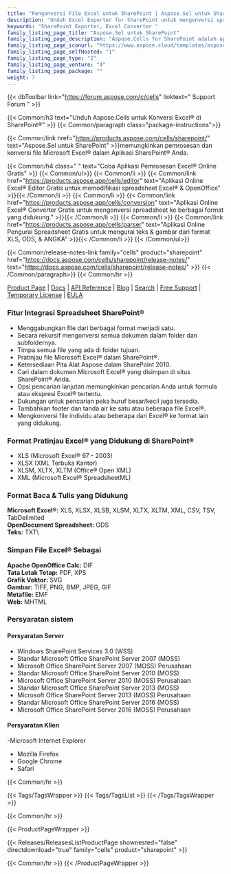 ```yaml
---
title: "Pengonversi File Excel untuk SharePoint | Aspose.Sel untuk SharePoint"
description: "Unduh Excel Exporter for SharePoint untuk mengonversi spreadsheet Excel ke lebih dari 8 format file langsung dari pustaka dokumen SharePoint."
keywords: "SharePoint Exporter, Excel Converter "
family_listing_page_title: "Aspose.Sel untuk SharePoint"
family_listing_page_description: "Aspose.Cells for SharePoint adalah aplikasi konverter spreadsheet Excel fleksibel yang dapat mengonversi file Microsoft Excel dari dalam Microsoft SharePoint. Ini mendukung beberapa format dokumen yang tidak disertakan dalam dukungan format file asli SharePoint."
family_listing_page_iconurl: "https://www.aspose.cloud/templates/aspose/App_Themes/V3/images/cells/272x272/aspose_cells-for-sharepoint.png"
family_listing_page_selfHosted: "1"
family_listing_page_type: "2"
family_listing_page_venture: "4"
family_listing_page_package: ""
weight: 7
---
```


{{< dbToolbar link="https://forum.aspose.com/c/cells" linktext=" Support Forum " >}}

{{< Common/h3 text="Unduh Aspose.Cells untuk Konversi Excel® di SharePoint®"  >}}
{{< Common/paragraph class="package-instructions">}}

{{< Common/link href="https://products.aspose.com/cells/sharepoint/" text="Aspose.Sel untuk SharePoint"  >}}memungkinkan pemrosesan dan konversi file Microsoft Excel® dalam Aplikasi SharePoint® Anda.

{{< Common/h4 class=" " text="Coba Aplikasi Pemrosesan Excel® Online Gratis" >}}
{{< Common/ul>}}
{{< Common/li >}} 
{{< Common/link href="https://products.aspose.app/cells/editor" text="Aplikasi Online Excel® Editor Gratis untuk memodifikasi spreadsheet Excel® & OpenOffice"  >}}{{< /Common/li >}}
{{< Common/li >}} 
{{< Common/link href="https://products.aspose.app/cells/conversion" text="Aplikasi Online Excel® Converter Gratis untuk mengonversi spreadsheet ke berbagai format yang didukung."  >}}{{< /Common/li >}}
{{< Common/li >}} 
{{< Common/link href="https://products.aspose.app/cells/parser" text="Aplikasi Online Pengurai Spreadsheet Gratis untuk mengurai teks & gambar dari format XLS, ODS, & ANGKA"  >}}{{< /Common/li >}}
{{< /Common/ul>}}

{{< Common/release-notes-link family="cells" product="sharepoint" href="https://docs.aspose.com/cells/sharepoint/release-notes/" text="https://docs.aspose.com/cells/sharepoint/release-notes/"  >}}
{{< /Common/paragraph>}}
{{< Common/hr >}}

[Product Page](https://products.aspose.com/cells/sharepoint/) | [Docs](https://docs.aspose.com/cells/sharepoint/) | [API Reference](https://reference.aspose.com/cells/) | [Blog](https://blog.aspose.com/category/cells/) | [Search](https://search.aspose.com/) | [Free Support](https://forum.aspose.com/c/cells) | [Temporary License](https://purchase.aspose.com/temporary-license) | [EULA](https://about.aspose.com/legal/eula/)

### Fitur Integrasi Spreadsheet SharePoint®

- Menggabungkan file dari berbagai format menjadi satu.
- Secara rekursif mengonversi semua dokumen dalam folder dan subfoldernya.
- Timpa semua file yang ada di folder tujuan.
- Pratinjau file Microsoft Excel® dalam SharePoint®.
- Ketersediaan Pita Alat Aspose dalam SharePoint 2010.
- Cari dalam dokumen Microsoft Excel® yang disimpan di situs SharePoint® Anda.
- Opsi pencarian lanjutan memungkinkan pencarian Anda untuk formula atau ekspresi Excel® tertentu.
- Dukungan untuk pencarian peka huruf besar/kecil juga tersedia.
- Tambahkan footer dan tanda air ke satu atau beberapa file Excel®.
- Mengkonversi file individu atau beberapa dari Excel® ke format lain yang didukung.

### Format Pratinjau Excel® yang Didukung di SharePoint®

- XLS (Microsoft Excel® 97 - 2003)
- XLSX (XML Terbuka Kantor)
- XLSM, XLTX, XLTM (Office® Open XML)
- XML (Microsoft Excel® SpreadsheetML)

### Format Baca & Tulis yang Didukung

**Microsoft Excel®:** XLS, XLSX, XLSB, XLSM, XLTX, XLTM, XML, CSV, TSV, TabDelimited\
**OpenDocument Spreadsheet:** ODS\
**Teks:** TXT\

### Simpan File Excel® Sebagai

**Apache OpenOffice Calc:** DIF\
**Tata Letak Tetap:** PDF, XPS\
**Grafik Vektor:** SVG\
**Gambar:** TIFF, PNG, BMP, JPEG, GIF\
**Metafile:** EMF\
**Web:** MHTML

### Persyaratan sistem

#### Persyaratan Server

- Windows SharePoint Services 3.0 (WSS)
- Standar Microsoft Office SharePoint Server 2007 (MOSS)
- Microsoft Office SharePoint Server 2007 (MOSS) Perusahaan
- Standar Microsoft Office SharePoint Server 2010 (MOSS)
- Microsoft Office SharePoint Server 2010 (MOSS) Perusahaan
- Standar Microsoft Office SharePoint Server 2013 (MOSS)
- Microsoft Office SharePoint Server 2013 (MOSS) Perusahaan
- Standar Microsoft Office SharePoint Server 2016 (MOSS)
- Microsoft Office SharePoint Server 2016 (MOSS) Perusahaan

#### Persyaratan Klien

-Microsoft Internet Explorer
- Mozilla Firefox
- Google Chrome
- Safari

{{< Common/hr >}}

{{< Tags/TagsWrapper >}}
{{< Tags/TagsList >}}
{{< /Tags/TagsWrapper >}}

{{< Common/hr >}}

{{< ProductPageWrapper >}}

<!-- ReleasesListProductPage-->

{{< Releases/ReleasesListProductPage shownested="false"  directdownload="true" family="cells" product="sharepoint" >}}

<!-- /ReleasesListProductPage-->

{{< Common/hr >}}
{{< /ProductPageWrapper >}}

